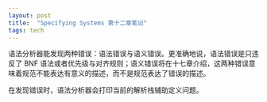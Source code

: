 ```yaml
---
layout: post
title:  "Specifying Systems 第十二章笔记"
tags: tech
---
```


语法分析器能发现两种错误：语法错误与语义错误。更准确地说，语法错误是只违反了 BNF 语法或者优先级与对齐规则；语义错误将在十七章介绍，这两种错误意味着规范不能表达有意义的描述，而不是规范表达了错误的描述。

在发现错误时，语法分析器会打印当前的解析栈辅助定义问题。